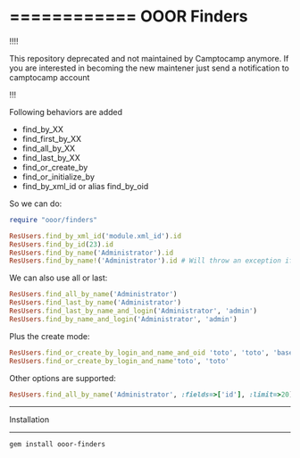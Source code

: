 ============
OOOR Finders
============

!!!!

This repository deprecated and not maintained by Camptocamp anymore.
If you are interested in becoming the new maintener just send a notification to camptocamp account

!!!

Following behaviors are added

* find_by_XX
* find_first_by_XX
* find_all_by_XX
* find_last_by_XX
* find_or_create_by
* find_or_initialize_by
* find_by_xml_id or alias find_by_oid

So we can do:

```ruby
require "ooor/finders"

ResUsers.find_by_xml_id('module.xml_id').id
ResUsers.find_by_id(23).id
ResUsers.find_by_name('Administrator').id
ResUsers.find_by_name!('Administrator').id # Will throw an exception if you put a ! at the end and nothing is found
```

We can also use all or last:

```ruby
ResUsers.find_all_by_name('Administrator')
ResUsers.find_last_by_name('Administrator')
ResUsers.find_last_by_name_and_login('Administrator', 'admin')
ResUsers.find_by_name_and_login('Administrator', 'admin')
```

Plus the create mode:
 
```ruby
ResUsers.find_or_create_by_login_and_name_and_oid 'toto', 'toto', 'base.toto'
ResUsers.find_or_create_by_login_and_name'toto', 'toto'
```

Other options are supported:

```ruby
ResUsers.find_all_by_name('Administrator', :fields=>['id'], :limit=>20)
```

*************
Installation
*************
```
gem install ooor-finders
```
